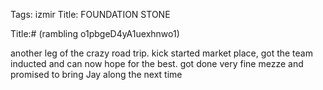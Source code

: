 Tags: izmir
Title: FOUNDATION STONE
  
Title:# (rambling o1pbgeD4yA1uexhnwo1)  
  
another leg of the crazy road trip. kick started market place, got the team inducted and can now hope for the best. got done very fine mezze and promised to bring Jay along the next time